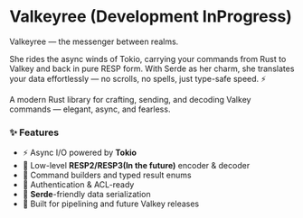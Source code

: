 # Valkeyree (Development InProgress)

Valkeyree — the messenger between realms.

She rides the async winds of Tokio, carrying your commands from Rust to Valkey and back in pure RESP form.
With Serde as her charm, she translates your data effortlessly — no scrolls, no spells, just type-safe speed. ⚡

A modern Rust library for crafting, sending, and decoding Valkey commands — elegant, async, and fearless.

### ✨ Features
- ⚡ Async I/O powered by **Tokio**
- 🧱 Low-level **RESP2/RESP3(In the future)** encoder & decoder
- 🧩 Command builders and typed result enums
- 🔐 Authentication & ACL-ready
- 🧠 **Serde**-friendly data serialization
- 🚀 Built for pipelining and future Valkey releases

